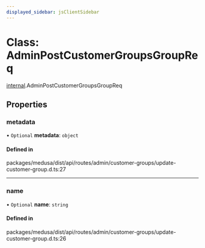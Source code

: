 ```yaml
---
displayed_sidebar: jsClientSidebar
---
```


# Class: AdminPostCustomerGroupsGroupReq

[internal](../modules/internal.md).AdminPostCustomerGroupsGroupReq

## Properties

### metadata

• `Optional` **metadata**: `object`

#### Defined in

packages/medusa/dist/api/routes/admin/customer-groups/update-customer-group.d.ts:27

___

### name

• `Optional` **name**: `string`

#### Defined in

packages/medusa/dist/api/routes/admin/customer-groups/update-customer-group.d.ts:26
